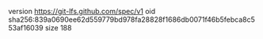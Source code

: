 version https://git-lfs.github.com/spec/v1
oid sha256:839a0690ee62d559779bd978fa28828f1686db0071f46b5febca8c553af16039
size 188
